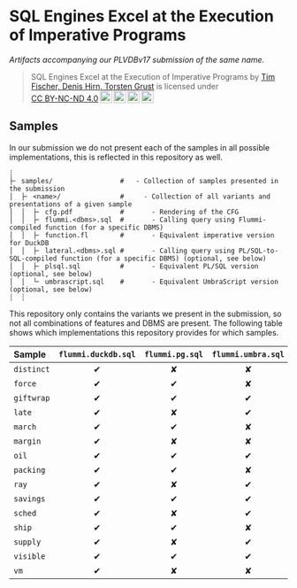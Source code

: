 # SQL Engines Excel at the Execution of Imperative Programs

_Artifacts accompanying our PLVDBv17 submission of the same name._

> <p xmlns:cc="http://creativecommons.org/ns#" xmlns:dct="http://purl.org/dc/terms/"><span property="dct:title">SQL Engines Excel at the Execution of Imperative Programs</span> by <a rel="cc:attributionURL dct:creator" property="cc:attributionName" href="https://db.cs.uni-tuebingen.de/">Tim Fischer, Denis Hirn, Torsten Grust</a> is licensed under <a href="http://creativecommons.org/licenses/by-nc-nd/4.0/?ref=chooser-v1" target="_blank" rel="license noopener noreferrer" style="display:inline-block;">CC BY-NC-ND 4.0<img style="height:22px!important;margin-left:3px;vertical-align:text-bottom;" src="https://mirrors.creativecommons.org/presskit/icons/cc.svg?ref=chooser-v1"><img style="height:22px!important;margin-left:3px;vertical-align:text-bottom;" src="https://mirrors.creativecommons.org/presskit/icons/by.svg?ref=chooser-v1"><img style="height:22px!important;margin-left:3px;vertical-align:text-bottom;" src="https://mirrors.creativecommons.org/presskit/icons/nc.svg?ref=chooser-v1"><img style="height:22px!important;margin-left:3px;vertical-align:text-bottom;" src="https://mirrors.creativecommons.org/presskit/icons/nd.svg?ref=chooser-v1"></a></p>

## Samples

In our submission we do not present each of the samples in all possible implementations, this is reflected in this repository as well.

```
┊
├╴ samples/                 #   - Collection of samples presented in the submission
│  ├╴ <name>/               #     - Collection of all variants and presentations of a given sample
│  │  ├╴ cfg.pdf            #       - Rendering of the CFG
│  │  ├╴ flummi.<dbms>.sql  #       - Calling query using Flummi-compiled function (for a specific DBMS)
│  │  ├╴ function.fl        #       - Equivalent imperative version for DuckDB
│  │  ├╴ lateral.<dbms>.sql #       - Calling query using PL/SQL-to-SQL-compiled function (for a specific DBMS) (optional, see below)
│  │  ├╴ plsql.sql          #       - Equivalent PL/SQL version (optional, see below)
│  │  └╴ umbrascript.sql    #       - Equivalent UmbraScript version (optional, see below)
┊  ┊
```

This repository only contains the variants we present in the submission, so not all combinations of features and DBMS are present. The following table shows which implementations this repository provides for which samples.

| Sample     | `flummi.duckdb.sql` | `flummi.pg.sql` | `flummi.umbra.sql` | `lateral.duckdb.sql` | `lateral.pg.sql` | `plsql.sql` | `umbrascript.sql` |
| :--------- | :-----------------: | :-------------: | :----------------: | :------------------: | :--------------: | :---------: | :---------------: |
| `distinct` |          ✔︎          |        ✘        |         ✘          |          ✘           |        ✘         |      ✘      |         ✘         |
| `force`    |          ✔︎          |        ✔︎        |         ✘          |          ✘           |        ✘         |      ✘      |         ✘         |
| `giftwrap` |          ✔︎          |        ✔︎        |         ✔︎          |          ✔︎           |        ✔︎         |      ✔︎      |         ✔︎         |
| `late`     |          ✔︎          |        ✘        |         ✔︎          |          ✘           |        ✘         |      ✘      |         ✔︎         |
| `march`    |          ✔︎          |        ✔︎        |         ✘          |          ✘           |        ✘         |      ✘      |         ✘         |
| `margin`   |          ✔︎          |        ✘        |         ✘          |          ✘           |        ✘         |      ✘      |         ✔︎         |
| `oil`      |          ✔︎          |        ✔︎        |         ✔︎          |          ✔︎           |        ✔︎         |      ✔︎      |         ✘         |
| `packing`  |          ✔︎          |        ✔︎        |         ✘          |          ✔︎           |        ✔︎         |      ✔︎      |         ✔︎         |
| `ray`      |          ✔︎          |        ✘        |         ✔︎          |          ✘           |        ✘         |      ✘      |         ✘         |
| `savings`  |          ✔︎          |        ✔︎        |         ✔︎          |          ✘           |        ✘         |      ✘      |         ✘         |
| `sched`    |          ✔︎          |        ✘        |         ✔︎          |          ✘           |        ✘         |      ✘      |         ✘         |
| `ship`     |          ✔︎          |        ✔︎        |         ✘          |          ✔︎           |        ✔︎         |      ✔︎      |         ✘         |
| `supply`   |          ✔︎          |        ✘        |         ✔︎          |          ✘           |        ✘         |      ✘      |         ✔︎         |
| `visible`  |          ✔︎          |        ✔︎        |         ✔︎          |          ✘           |        ✘         |      ✘      |         ✔︎         |
| `vm`       |          ✔︎          |        ✘        |         ✘          |          ✘           |        ✘         |      ✘      |         ✘         |
